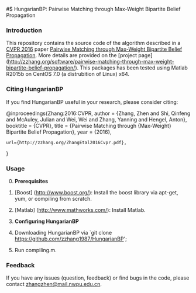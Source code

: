 #$ HungarianBP: Pairwise Matching through Max-Weight Bipartite Belief Propagation

### Introduction
This repository contains the source code of the algorithm described in a [CVPR 2016](http://www.pamitc.org/cvpr16/) paper [Pairwise Matching through Max-Weight Bipartite Belief Propagation](http://zzhang.org/ZhangEtal2016Cvpr.pdf). More details are provided on the [project page] (http://zzhang.org/software/pairwise-matching-through-max-weight-bipartite-belief-propagation/).
This packages has been tested using Matlab R2015b on CentOS 7.0 (a distrubition of Linux) x64.

### Citing HungarianBP

If you find HungarianBP useful in your research, please consider citing:

@inproceedings{Zhang:2016:CVPR,
    author = {Zhang, Zhen and Shi, Qinfeng and McAuley, Julian and Wei, Wei and Zhang, Yanning and Hengel, Anton},
    booktitle = {CVPR},
    title = {Pairwise Matching through {Max-Weight} Bipartite Belief Propagation},
    year = {2016},

    url={http://zzhang.org/ZhangEtal2016Cvpr.pdf},
}

### Usage
0. **Prerequisites** 
 0. [Boost] (http://www.boost.org/): Install the boost library via apt-get, yum, or compiling from scratch.
 1. [Matlab] (http://www.mathworks.com/): Install Matlab.

0. **Configuring HungarianBP**
 0. Downloading HungarianBP via `git clone https://github.com/zzhang1987/HungarianBP';
 1. Run compiling.m.

### Feedback

If you have any issues (question, feedback) or find bugs in the code, please contact zhangzhen@mail.nwpu.edu.cn.



